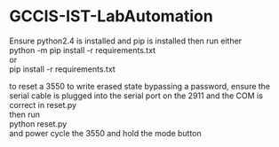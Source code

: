 # GCCIS-IST-LabAutomation
Ensure python2.4 is installed and pip is installed then run either<br>
python -m pip install -r requirements.txt<br>
or<br>
pip install -r requirements.txt<br>

to reset a 3550 to write erased state bypassing a password, ensure the serial cable is plugged into the serial port on the 2911 and the COM is correct in reset.py<br>
then run<br>
python reset.py<br>
and power cycle the 3550 and hold the mode button<br>